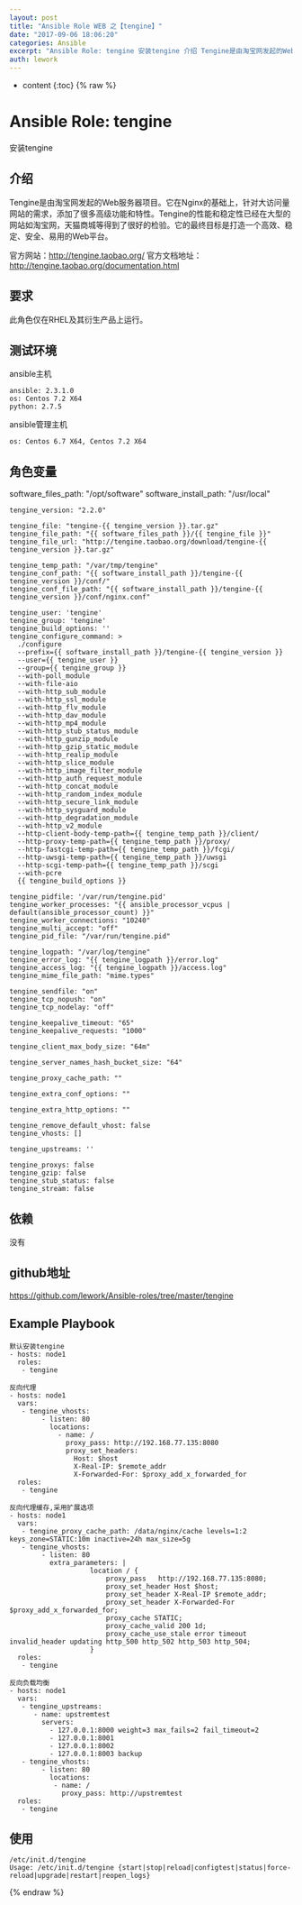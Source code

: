 ```yaml
---
layout: post
title: "Ansible Role WEB 之【tengine】"
date: "2017-09-06 18:06:20"
categories: Ansible
excerpt: "Ansible Role: tengine 安装tengine 介绍 Tengine是由淘宝网发起的Web服务器项目。它在Nginx的基础上，针..."
auth: lework
---
```

* content
{:toc}
{% raw %}

# Ansible Role: tengine

安装tengine

## 介绍
Tengine是由淘宝网发起的Web服务器项目。它在Nginx的基础上，针对大访问量网站的需求，添加了很多高级功能和特性。Tengine的性能和稳定性已经在大型的网站如淘宝网，天猫商城等得到了很好的检验。它的最终目标是打造一个高效、稳定、安全、易用的Web平台。

官方网站：http://tengine.taobao.org/
官方文档地址：http://tengine.taobao.org/documentation.html

## 要求

此角色仅在RHEL及其衍生产品上运行。

## 测试环境

ansible主机

    ansible: 2.3.1.0
    os: Centos 7.2 X64
    python: 2.7.5

ansible管理主机

    os: Centos 6.7 X64, Centos 7.2 X64

## 角色变量
   software_files_path: "/opt/software"
    software_install_path: "/usr/local"

    tengine_version: "2.2.0"

    tengine_file: "tengine-{{ tengine_version }}.tar.gz"
    tengine_file_path: "{{ software_files_path }}/{{ tengine_file }}"
    tengine_file_url: "http://tengine.taobao.org/download/tengine-{{ tengine_version }}.tar.gz"

    tengine_temp_path: "/var/tmp/tengine"
    tengine_conf_path: "{{ software_install_path }}/tengine-{{ tengine_version }}/conf/"
    tengine_conf_file_path: "{{ software_install_path }}/tengine-{{ tengine_version }}/conf/nginx.conf"

    tengine_user: 'tengine'
    tengine_group: 'tengine'
    tengine_build_options: ''
    tengine_configure_command: >
      ./configure 
      --prefix={{ software_install_path }}/tengine-{{ tengine_version }}
      --user={{ tengine_user }}
      --group={{ tengine_group }}
      --with-poll_module
      --with-file-aio
      --with-http_sub_module
      --with-http_ssl_module
      --with-http_flv_module
      --with-http_dav_module
      --with-http_mp4_module
      --with-http_stub_status_module
      --with-http_gunzip_module
      --with-http_gzip_static_module
      --with-http_realip_module
      --with-http_slice_module
      --with-http_image_filter_module
      --with-http_auth_request_module
      --with-http_concat_module
      --with-http_random_index_module
      --with-http_secure_link_module
      --with-http_sysguard_module
      --with-http_degradation_module
      --with-http_v2_module
      --http-client-body-temp-path={{ tengine_temp_path }}/client/
      --http-proxy-temp-path={{ tengine_temp_path }}/proxy/
      --http-fastcgi-temp-path={{ tengine_temp_path }}/fcgi/
      --http-uwsgi-temp-path={{ tengine_temp_path }}/uwsgi
      --http-scgi-temp-path={{ tengine_temp_path }}/scgi 
      --with-pcre 
      {{ tengine_build_options }}

    tengine_pidfile: '/var/run/tengine.pid'
    tengine_worker_processes: "{{ ansible_processor_vcpus | default(ansible_processor_count) }}"
    tengine_worker_connections: "10240"
    tengine_multi_accept: "off"
    tengine_pid_file: "/var/run/tengine.pid"

    tengine_logpath: "/var/log/tengine"
    tengine_error_log: "{{ tengine_logpath }}/error.log"
    tengine_access_log: "{{ tengine_logpath }}/access.log"
    tengine_mime_file_path: "mime.types"

    tengine_sendfile: "on"
    tengine_tcp_nopush: "on"
    tengine_tcp_nodelay: "off"

    tengine_keepalive_timeout: "65"
    tengine_keepalive_requests: "1000"

    tengine_client_max_body_size: "64m"

    tengine_server_names_hash_bucket_size: "64"

    tengine_proxy_cache_path: ""

    tengine_extra_conf_options: ""

    tengine_extra_http_options: ""

    tengine_remove_default_vhost: false
    tengine_vhosts: []

    tengine_upstreams: ''

    tengine_proxys: false
    tengine_gzip: false
    tengine_stub_status: false
    tengine_stream: false
    
## 依赖

没有

## github地址
https://github.com/lework/Ansible-roles/tree/master/tengine

## Example Playbook

	默认安装tengine
	- hosts: node1
	  roles:
	   - tengine

	反向代理
	- hosts: node1
	  vars:
	   - tengine_vhosts:
			- listen: 80
			  locations:
				- name: /
				  proxy_pass: http://192.168.77.135:8080
				  proxy_set_headers:
					Host: $host
					X-Real-IP: $remote_addr
					X-Forwarded-For: $proxy_add_x_forwarded_for
	  roles:
	   - tengine

	反向代理缓存,采用扩展选项
	- hosts: node1
	  vars:
	   - tengine_proxy_cache_path: /data/nginx/cache levels=1:2 keys_zone=STATIC:10m inactive=24h max_size=5g
	   - tengine_vhosts:
			- listen: 80
			  extra_parameters: |
						location / {
							proxy_pass   http://192.168.77.135:8080;
							proxy_set_header Host $host;
							proxy_set_header X-Real-IP $remote_addr;
							proxy_set_header X-Forwarded-For $proxy_add_x_forwarded_for;
							proxy_cache STATIC;
							proxy_cache_valid 200 1d;
							proxy_cache_use_stale error timeout invalid_header updating http_500 http_502 http_503 http_504;
						}
	  roles:
	   - tengine

	反向负载均衡
	- hosts: node1
	  vars:
	   - tengine_upstreams:
		  - name: upstremtest
			servers:
			  - 127.0.0.1:8000 weight=3 max_fails=2 fail_timeout=2
			  - 127.0.0.1:8001
			  - 127.0.0.1:8002
			  - 127.0.0.1:8003 backup
	   - tengine_vhosts:
			- listen: 80
			  locations:
			   - name: /
				 proxy_pass: http://upstremtest
	  roles:
	   - tengine


## 使用

```
/etc/init.d/tengine 
Usage: /etc/init.d/tengine {start|stop|reload|configtest|status|force-reload|upgrade|restart|reopen_logs}
```
{% endraw %}
